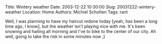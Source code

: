Title: Wintery weather
Date: 2003-12-22 10:30:00
Slug: 20031222-wintery-weather
Location: Home
Authors: Michiel Scholten
Tags: rant

<p>Well, I was planning to have my haircut redone today [yeah, has been a long time ago, I know], but the weather isn't playing nice with me. It's been snowing and hailing all morning and I've to bike to the center of our city. Ah well, going to take the risk in some minutes now ;)</p>
